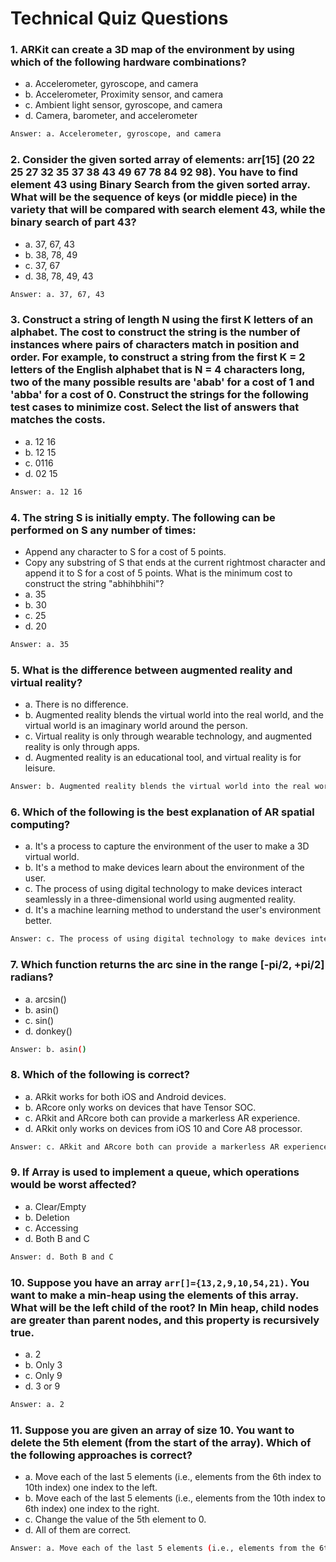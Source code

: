 # Technical Quiz Questions

### 1. ARKit can create a 3D map of the environment by using which of the following hardware combinations?
- a. Accelerometer, gyroscope, and camera
- b. Accelerometer, Proximity sensor, and camera
- c. Ambient light sensor, gyroscope, and camera
- d. Camera, barometer, and accelerometer

```bash
Answer: a. Accelerometer, gyroscope, and camera
```

### 2. Consider the given sorted array of elements: arr[15] (20 22 25 27 32 35 37 38 43 49 67 78 84 92 98). You have to find element 43 using Binary Search from the given sorted array. What will be the sequence of keys (or middle piece) in the variety that will be compared with search element 43, while the binary search of part 43?
- a. 37, 67, 43
- b. 38, 78, 49
- c. 37, 67
- d. 38, 78, 49, 43

```bash
Answer: a. 37, 67, 43
```

### 3. Construct a string of length N using the first K letters of an alphabet. The cost to construct the string is the number of instances where pairs of characters match in position and order. For example, to construct a string from the first K = 2 letters of the English alphabet that is N = 4 characters long, two of the many possible results are 'abab' for a cost of 1 and 'abba' for a cost of 0. Construct the strings for the following test cases to minimize cost. Select the list of answers that matches the costs.
- a. 12 16
- b. 12 15
- c. 0116
- d. 02 15

```bash
Answer: a. 12 16
```

### 4. The string S is initially empty. The following can be performed on S any number of times:
- Append any character to S for a cost of 5 points.
- Copy any substring of S that ends at the current rightmost character and append it to S for a cost of 5 points.
  What is the minimum cost to construct the string "abhihbhihi"?
- a. 35
- b. 30
- c. 25
- d. 20

```bash
Answer: a. 35
```

### 5. What is the difference between augmented reality and virtual reality?
- a. There is no difference.
- b. Augmented reality blends the virtual world into the real world, and the virtual world is an imaginary world around the person.
- c. Virtual reality is only through wearable technology, and augmented reality is only through apps.
- d. Augmented reality is an educational tool, and virtual reality is for leisure.

```bash
Answer: b. Augmented reality blends the virtual world into the real world, and the virtual world is an imaginary world around the person.
```

### 6. Which of the following is the best explanation of AR spatial computing?
- a. It's a process to capture the environment of the user to make a 3D virtual world.
- b. It's a method to make devices learn about the environment of the user.
- c. The process of using digital technology to make devices interact seamlessly in a three-dimensional world using augmented reality.
- d. It's a machine learning method to understand the user's environment better.

```bash
Answer: c. The process of using digital technology to make devices interact seamlessly in a three-dimensional world using augmented reality.
```

### 7. Which function returns the arc sine in the range [-pi/2, +pi/2] radians?
- a. arcsin()
- b. asin()
- c. sin()
- d. donkey()

```bash
Answer: b. asin()
```

### 8. Which of the following is correct?
- a. ARkit works for both iOS and Android devices.
- b. ARcore only works on devices that have Tensor SOC.
- c. ARkit and ARcore both can provide a markerless AR experience.
- d. ARkit only works on devices from iOS 10 and Core A8 processor.

```bash
Answer: c. ARkit and ARcore both can provide a markerless AR experience.
```

### 9. If Array is used to implement a queue, which operations would be worst affected?
- a. Clear/Empty
- b. Deletion
- c. Accessing
- d. Both B and C

```bash
Answer: d. Both B and C
```

### 10. Suppose you have an array `arr[]={13,2,9,10,54,21)`. You want to make a min-heap using the elements of this array. What will be the left child of the root? In Min heap, child nodes are greater than parent nodes, and this property is recursively true.
- a. 2
- b. Only 3
- c. Only 9
- d. 3 or 9

```bash
Answer: a. 2
```

### 11. Suppose you are given an array of size 10. You want to delete the 5th element (from the start of the array). Which of the following approaches is correct?
- a. Move each of the last 5 elements (i.e., elements from the 6th index to 10th index) one index to the left.
- b. Move each of the last 5 elements (i.e., elements from the 10th index to 6th index) one index to the right.
- c. Change the value of the 5th element to 0.
- d. All of them are correct.

```bash
Answer: a. Move each of the last 5 elements (i.e., elements from the 6th index to 10th index) one index to the left.
```
